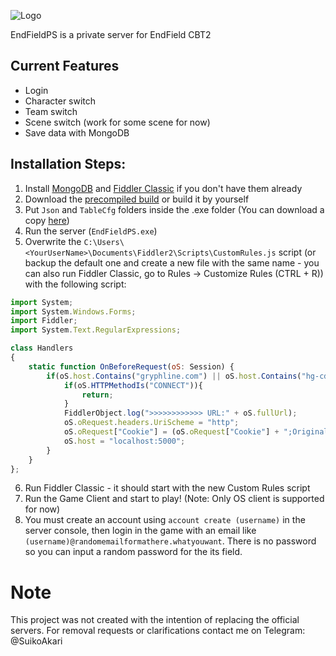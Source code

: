 
![Logo](https://socialify.git.ci/SuikoAkari/EndFieldPS/image?custom_description=Private+server+for+EndField&amp;description=1&amp;font=Jost&amp;forks=1&amp;issues=1&amp;language=1&amp;logo=https%3A%2F%2Farknights.wiki.gg%2Fimages%2F3%2F31%2FArknights_Endfield_logo.png&amp;name=1&amp;pattern=Circuit+Board&amp;pulls=1&amp;stargazers=1&amp;theme=Dark)

EndFieldPS is a private server for EndField CBT2

  
  
## Current Features

*   Login
*   Character switch
*   Team switch
*   Scene switch (work for some scene for now)
*   Save data with MongoDB

## Installation Steps:
1. Install [MongoDB](https://www.mongodb.com/try/download/community) and [Fiddler Classic](https://www.telerik.com/fiddler/fiddler-classic) if you don't have them already
2. Download the [precompiled build](https://github.com/SuikoAkari/EndFieldPS/releases/latest) or build it by yourself
3. Put `Json` and `TableCfg` folders inside the .exe folder (You can download a copy [here](https://github.com/PotRooms/EndFieldData/tree/main))
4. Run the server (`EndFieldPS.exe`)
5. Overwrite the `C:\Users\<YourUserName>\Documents\Fiddler2\Scripts\CustomRules.js` script (or backup the default one and create a new file with the same name - you can also run Fiddler Classic, go to Rules -> Customize Rules (CTRL + R)) with the following script:
```javascript
import System;
import System.Windows.Forms;
import Fiddler;
import System.Text.RegularExpressions;

class Handlers
{
    static function OnBeforeRequest(oS: Session) {
        if(oS.host.Contains("gryphline.com") || oS.host.Contains("hg-cdn.com")) {
            if(oS.HTTPMethodIs("CONNECT")){
                return;
            }
            FiddlerObject.log(">>>>>>>>>>>> URL:" + oS.fullUrl);
            oS.oRequest.headers.UriScheme = "http";
            oS.oRequest["Cookie"] = (oS.oRequest["Cookie"] + ";OriginalHost=" + oS.host + ";OriginalUrl=" + oS.fullUrl);
            oS.host = "localhost:5000";
        }
    }
};
```
6. Run Fiddler Classic - it should start with the new Custom Rules script
7. Run the Game Client and start to play! (Note: Only OS client is supported for now)
8. You must create an account using `account create (username)` in the server console, then login in the game with an email like `(username)@randomemailformathere.whatyouwant`. There is no password so you can input a random password for the its field.
# Note
This project was not created with the intention of replacing the official servers. For removal requests or clarifications contact me on Telegram: @SuikoAkari